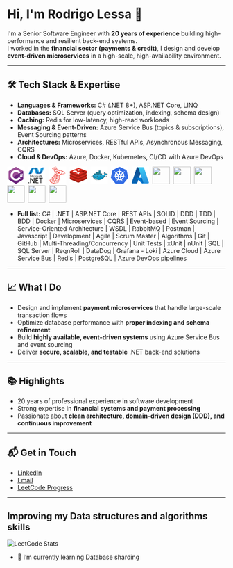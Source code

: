 # Hi, I'm Rodrigo Lessa 👋

I'm a Senior Software Engineer with **20 years of experience** building high-performance and resilient back-end systems.  
I worked in the **financial sector (payments & credit)**, I design and develop **event-driven microservices** in a high-scale, high-availability environment.

---

## 🛠 Tech Stack & Expertise

- **Languages & Frameworks:** C# (.NET 8+), ASP.NET Core, LINQ
- **Databases:** SQL Server (query optimization, indexing, schema design)
- **Caching:** Redis for low-latency, high-read workloads
- **Messaging & Event-Driven:** Azure Service Bus (topics & subscriptions), Event Sourcing patterns
- **Architectures:** Microservices, RESTful APIs, Asynchronous Messaging, CQRS
- **Cloud & DevOps:** Azure, Docker, Kubernetes, CI/CD with Azure DevOps

<p align="left">
	<img src="https://raw.githubusercontent.com/devicons/devicon/master/icons/csharp/csharp-original.svg" alt="C#" width="40" height="40"/>&nbsp;
	<img src="https://raw.githubusercontent.com/devicons/devicon/master/icons/dot-net/dot-net-original-wordmark.svg" alt=".NET" width="40" height="40"/>&nbsp;
	<img src="https://raw.githubusercontent.com/devicons/devicon/master/icons/microsoftsqlserver/microsoftsqlserver-plain.svg" alt="SQL Server" width="40" height="40"/>&nbsp;
	<img src="https://raw.githubusercontent.com/devicons/devicon/master/icons/redis/redis-original.svg" alt="Redis" width="40" height="40"/>&nbsp;
	<img src="https://raw.githubusercontent.com/devicons/devicon/master/icons/docker/docker-original.svg" alt="Docker" width="40" height="40"/>&nbsp;
	<img src="https://raw.githubusercontent.com/devicons/devicon/master/icons/kubernetes/kubernetes-plain.svg" alt="Kubernetes" width="40" height="40"/>&nbsp;
	<img src="https://raw.githubusercontent.com/devicons/devicon/master/icons/azure/azure-original.svg" alt="Azure" width="40" height="40"/>&nbsp;
	<img src="https://cdn.jsdelivr.net/gh/devicons/devicon@latest/icons/azuredevops/azuredevops-original.svg" width="40" height="40" />&nbsp;
	<img src="https://cdn.jsdelivr.net/gh/devicons/devicon@latest/icons/azuresqldatabase/azuresqldatabase-original.svg" width="40" height="40" />&nbsp;
	<img src="https://cdn.jsdelivr.net/gh/devicons/devicon@latest/icons/datadog/datadog-original.svg" width="40" height="40" />&nbsp;
	<img src="https://cdn.jsdelivr.net/gh/devicons/devicon@latest/icons/entityframeworkcore/entityframeworkcore-line.svg" width="40" height="40" />&nbsp;
	<img src="https://cdn.jsdelivr.net/gh/devicons/devicon@latest/icons/postman/postman-plain.svg" width="40" height="40" />&nbsp;
	<img src="https://cdn.jsdelivr.net/gh/devicons/devicon@latest/icons/rabbitmq/rabbitmq-original.svg" width="40" height="40" />
</p>

- **Full list:** C# | .NET | ASP.NET Core | REST APIs | SOLID | DDD | TDD | BDD | Docker | Microservices | CQRS | Event-based | Event Sourcing | Service-Oriented Architecture | WSDL | RabbitMQ | Postman | Javascript | Development | Agile | Scrum Master | Algorithms | Git | GitHub | Multi-Threading/Concurrency | Unit Tests | xUnit | nUnit | SQL | SQL Server | ReqnRoll | DataDog | Grafana - Loki | Azure Cloud | Azure Service Bus | Redis | PostgreSQL | Azure DevOps pipelines

---

## 📈 What I Do

- Design and implement **payment microservices** that handle large-scale transaction flows
- Optimize database performance with **proper indexing and schema refinement**
- Build **highly available, event-driven systems** using Azure Service Bus and event sourcing
- Deliver **secure, scalable, and testable** .NET back-end solutions

---

## 📚 Highlights

- 20 years of professional experience in software development
- Strong expertise in **financial systems and payment processing**
- Passionate about **clean architecture, domain-driven design (DDD), and continuous improvement**

---

## 📬 Get in Touch

- [LinkedIn](https://www.linkedin.com/in/rodrigo-lessa-22354923/)  
- [Email](mailto:rodrigolsr@gmail.com)
- [LeetCode Progress](https://leetcode.com/rodrigolessa)  

---

## Improving my Data structures and algorithms skills

![LeetCode Stats](https://leetcard.jacoblin.cool/rodrigolessa?theme=dark&font=Revalia)


- 🌱 I’m currently learning Database sharding

<!--
- 👯 I’m looking to collaborate on ...
- 🤔 I’m looking for help with ...
- 💬 Ask me about ...
- 😄 Pronouns: ...
- ⚡ Fun fact: ...




            <img src="https://cdn.jsdelivr.net/gh/devicons/devicon@latest/icons/confluence/confluence-original.svg" />
          
            <img src="https://cdn.jsdelivr.net/gh/devicons/devicon@latest/icons/cucumber/cucumber-plain.svg" />
         
            
          
            <img src="https://cdn.jsdelivr.net/gh/devicons/devicon@latest/icons/datagrip/datagrip-original.svg" />
          

            <img src="https://cdn.jsdelivr.net/gh/devicons/devicon@latest/icons/dot-net/dot-net-plain-wordmark.svg" />
          
            <img src="https://cdn.jsdelivr.net/gh/devicons/devicon@latest/icons/dotnetcore/dotnetcore-original.svg" />

            
            <img src="https://cdn.jsdelivr.net/gh/devicons/devicon@latest/icons/dynamodb/dynamodb-original.svg" />
          
          

          
            <img src="https://cdn.jsdelivr.net/gh/devicons/devicon@latest/icons/git/git-original.svg" />
          
          
            <img src="https://cdn.jsdelivr.net/gh/devicons/devicon@latest/icons/grafana/grafana-original.svg" />
          
            <img src="https://cdn.jsdelivr.net/gh/devicons/devicon@latest/icons/k6/k6-original.svg" />
          
          


            <img src="https://cdn.jsdelivr.net/gh/devicons/devicon@latest/icons/linux/linux-plain.svg" />
          
          
            <img src="https://cdn.jsdelivr.net/gh/devicons/devicon@latest/icons/ngrok/ngrok-original.svg" />
          


          

            <img src="https://cdn.jsdelivr.net/gh/devicons/devicon@latest/icons/postgresql/postgresql-plain.svg" />
          
            <img src="https://cdn.jsdelivr.net/gh/devicons/devicon@latest/icons/python/python-original.svg" />
          

            
          

            <img src="https://cdn.jsdelivr.net/gh/devicons/devicon@latest/icons/redis/redis-original.svg" />


            <img src="https://cdn.jsdelivr.net/gh/devicons/devicon@latest/icons/selenium/selenium-original.svg" />
          

            <img src="https://cdn.jsdelivr.net/gh/devicons/devicon@latest/icons/splunk/splunk-original-wordmark.svg" />
          

            <img src="https://cdn.jsdelivr.net/gh/devicons/devicon@latest/icons/sonarqube/sonarqube-original.svg" />
          

            <img src="https://cdn.jsdelivr.net/gh/devicons/devicon@latest/icons/ubuntu/ubuntu-original.svg" />
          
          
          Desire  


            <img src="https://cdn.jsdelivr.net/gh/devicons/devicon@latest/icons/terraform/terraform-original.svg" />
          

            <img src="https://cdn.jsdelivr.net/gh/devicons/devicon@latest/icons/prometheus/prometheus-original.svg" />
          
            <img src="https://cdn.jsdelivr.net/gh/devicons/devicon@latest/icons/opentelemetry/opentelemetry-original.svg" />
          
            <img src="https://cdn.jsdelivr.net/gh/devicons/devicon@latest/icons/nginx/nginx-original.svg" />
          
            <img src="https://cdn.jsdelivr.net/gh/devicons/devicon@latest/icons/mongodb/mongodb-original.svg" />
          
            <img src="https://cdn.jsdelivr.net/gh/devicons/devicon@latest/icons/logstash/logstash-original.svg" />
          
            <img src="https://cdn.jsdelivr.net/gh/devicons/devicon@latest/icons/leetcode/leetcode-line.svg" />
          

            <img src="https://cdn.jsdelivr.net/gh/devicons/devicon@latest/icons/kibana/kibana-original.svg" />
          
            <img src="https://cdn.jsdelivr.net/gh/devicons/devicon@latest/icons/githubactions/githubactions-original.svg" />
          
            <img src="https://cdn.jsdelivr.net/gh/devicons/devicon@latest/icons/fsharp/fsharp-original.svg" />
          
            <img src="https://cdn.jsdelivr.net/gh/devicons/devicon@latest/icons/cassandra/cassandra-original.svg" />
          
          
            <img src="https://cdn.jsdelivr.net/gh/devicons/devicon@latest/icons/cosmosdb/cosmosdb-original.svg" />
          
            <img src="https://cdn.jsdelivr.net/gh/devicons/devicon@latest/icons/elasticsearch/elasticsearch-original.svg" />
          
            <img src="https://cdn.jsdelivr.net/gh/devicons/devicon@latest/icons/elixir/elixir-original.svg" />
          

-->
